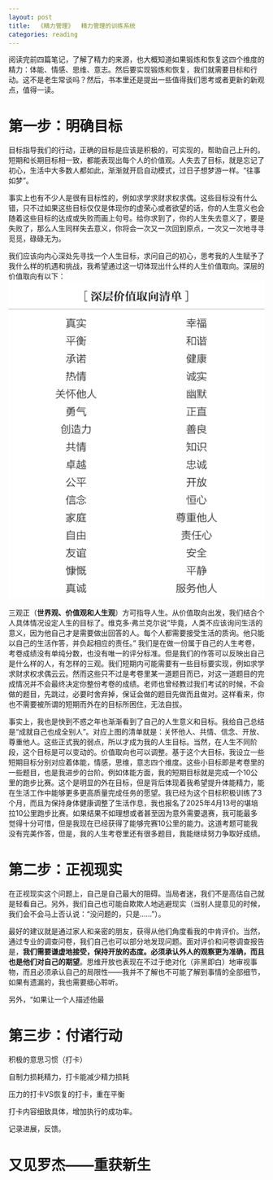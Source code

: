 ```yaml
---
layout: post
title:  《精力管理》  精力管理的训练系统
categories: reading
---
```


阅读完前四篇笔记，了解了精力的来源，也大概知道如果锻炼和恢复这四个维度的精力：体能、情感、思维、意志。然后要实现锻炼和恢复，我们就需要目标和行动。这不是老生常谈吗？然后，书本里还是提出一些值得我们思考或者更新的新观点，值得一读。

# 第一步：明确目标

目标指导我们的行动，正确的目标是应该是积极的，可实现的，帮助自己上升的。短期和长期目标相一致，都能表现出每个人的价值观。人失去了目标，就是忘记了初心，生活中大多数人都如此，渐渐就开启自动模式，过日子想梦游一样。“往事如梦”。

事实上也有不少人是很有目标性的，例如求学求财求权求偶。这些目标没有什么错，只不过如果这些目标仅仅是体现你的虚荣心或者欲望的话，你的人生意义也会随着这些目标的达成或失败而画上句号。给你求到了，你的人生失去意义了，要是失败了，那么人生同样失去意义，你将会一次又一次回到原点，一次又一次地寻寻觅觅，碌碌无为。

我们应该向内心深处先寻找一个人生目标，求问自己的初心，思考我的人生赋予了我什么样的机遇和挑战，我希望通过这一切体现出什么样的人生价值取向。深层的价值取向有以下：
![精力管理-深层价值取向清单.png](/assets/%E7%B2%BE%E5%8A%9B%E7%AE%A1%E7%90%86-%E6%B7%B1%E5%B1%82%E4%BB%B7%E5%80%BC%E5%8F%96%E5%90%91%E6%B8%85%E5%8D%95.png)

三观正（**世界观、价值观和人生观**）方可指导人生。从价值取向出发，我们结合个人具体情况设定人生的目标了。维克多·弗兰克尔说“毕竟，人类不应该询问生活的意义，因为他自己才是需要做出回答的人。每个人都需要接受生活的质询。他只能以自己的生活作答，并负起相应的责任。” 我们是在做一份属于自己的人生考卷，考卷成绩没有单纯分数，也没有唯一的评分标准。但是我们的作答可以反映出自己是什么样的人，有怎样的三观。我们短期内可能需要有一些目标要实现，例如求学求财求权求偶云云。然而这些只不过是考卷里某一道题目而已，对这一道题目的完成情况并不会最终决定你整份考卷的成绩。老师也曾经教过我们考试的时候，不会做的题目，先跳过，必要时舍弃掉，保证会做的题目先做而且做对。这样看来，你也不需要被所谓的短期而外在的目标所困住，无法自拔。  

事实上，我也是快到不惑之年也渐渐看到了自己的人生意义和目标。我给自己总结是“成就自己也成全别人”。对应上图的清单就是：关怀他人、共情、信念、开放、尊重他人。这些正式我的弱点，所以才成为我的人生目标。当然，在人生不同阶段，这个目标是可以变动的。价值取向也可以调整。基于这个大目标，我设立一些短期目标分别对应着体能，情感，思维，意志四个维度。这些小目标即是考卷里的一些题目，也是我进步的台阶。例如体能方面，我的短期目标就是完成一个10公里的跑步比赛。这个是明显的外在目标，但是背后体现着我希望提升体能精力，能在生活工作中能够更多更高质量完成任务的愿望。我已经为这个目标积极训练了3个月，而且为保持身体健康调整了生活作息，我也报名了2025年4月13号的堪培拉10公里跑步比赛。如果结果不如理想或者甚至因为意外需要退赛，我可能最多觉得十分可惜，但是我现在已经获得了能够完赛10公里的能力。这道考题可能我没有完美作答，但是，我的人生考卷里还有很多题目，我能继续努力争取好成绩。


# 第二步：正视现实

在正视现实这个问题上，自己是自己最大的阻碍。当局者迷，我们不是高估自己就是轻看自己。另外，我们自己也可能自欺欺人地逃避现实（当别人提意见的时候，我们会不会马上否认说：“没问题的，只是……”）。

最好的建议就是通过家人和亲密的朋友，获得从他们角度看我的中肯评价。当然，通过专业的调查问卷，我们自己也可以部分地发现问题。面对评价和问卷调查报告是，**我们需要谦虚地接受，保持开放的态度。必须承认外人的观察更为准确，而且也是他们对自己的期望**。思维开放也表现在不过于绝对化（非黑即白）地审视事物，而且必须承认自己的局限性——我并不了解也不可能了解到事情的全部细节，如果有遗漏的，我也需要细心聆听。

另外，“如果让一个人描述他最

# 第三步：付诸行动

积极的意思习惯（打卡）

自制力损耗精力，打卡能减少精力损耗

压力的打卡VS恢复的打卡，重在平衡

打卡内容细致具体，增加执行的成功率。

记录进展，反馈。


# 又见罗杰——重获新生





<!--stackedit_data:
eyJoaXN0b3J5IjpbMTM5MDg3NDk0OSwzMzM5MTczMTAsNDkwOD
k4OTMyLC0yNTM5ODMyNDhdfQ==
-->